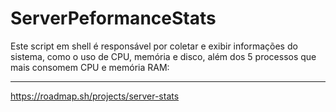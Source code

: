 # ServerPeformanceStats

Este script em shell é responsável por coletar e exibir informações do sistema, como o uso de CPU, memória e disco, além dos 5 processos que mais consomem CPU e memória RAM:

---
https://roadmap.sh/projects/server-stats
